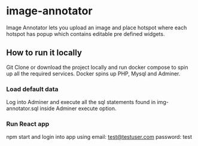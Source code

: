 # image-annotator
Image Annotator lets you upload an image and place hotspot where each hotspot has popup which contains editable pre defined widgets.

## How to run it locally
Git Clone or download the project locally and run docker compose to spin up all the required services.
Docker spins up PHP, Mysql and Adminer.

### Load default data
Log into Adminer and execute all the sql statements found in img-annotator.sql inside Adminer execute option.

### Run React app
npm start and login into app using
email: test@testuser.com
password: test


